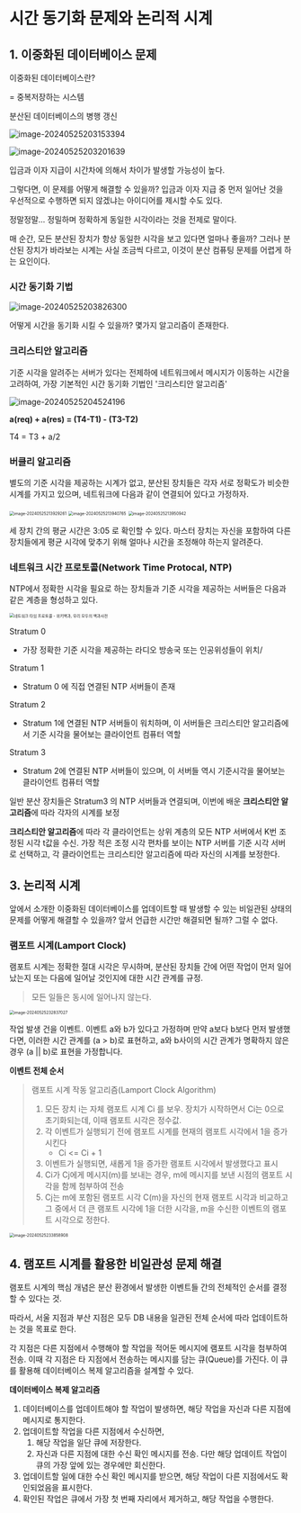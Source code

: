 # 시간 동기화 문제와 논리적 시계

## 1. 이중화된 데이터베이스 문제

이중화된 데이터베이스란? 

= 중복저장하는 시스템

분산된 데이터베이스의 병행 갱신

![image-20240525203153394](https://raw.githubusercontent.com/LenKIM/images/master/2024-05-25/image-20240525203153394.png)



![image-20240525203201639](https://raw.githubusercontent.com/LenKIM/images/master/2024-05-25/image-20240525203201639.png)



입금과 이자 지급이 시간차에 의해서 차이가 발생할 가능성이 높다.

그렇다면, 이 문제를 어떻게 해결할 수 있을까? 입금과 이자 지급 중 먼저 일어난 것을 우선적으로 수행하면 되지 않겠냐는 아이디어를 제시할 수도 있다.

정말정말... 정밀하며 정확하게 동일한 시각이라는 것을 전제로 말이다.

매 순간, 모든 분산된 장치가 항상 동일한 시각을 보고 있다면 얼마나 좋을까? 그러나 분산된 장치가 바라보는 시계는 사실 조금씩 다르고, 이것이 분산 컴퓨팅 문제를 어렵게 하는 요인이다.

### 시간 동기화 기법

![image-20240525203826300](https://raw.githubusercontent.com/LenKIM/images/master/2024-05-25/image-20240525203826300.png)

어떻게 시간을 동기화 시킬 수 있을까? 몇가지 알고리즘이 존재한다.

### 크리스티안 알고리즘

기준 시각을 알려주는 서버가 있다는 전제하에 네트워크에서 메시지가 이동하는 시간을 고려하여, 가장 기본적인 시간 동기화 기법인 '크리스티안 알고리즘'



![image-20240525204524196](https://raw.githubusercontent.com/LenKIM/images/master/2024-05-25/image-20240525204524196.png)

**a(req) + a(res) = (T4-T1) - (T3-T2)**

T4 = T3 + a/2



### 버클리 알고리즘

별도의 기준 시각을 제공하는 시계가 없고, 분산된 장치들은 각자 서로 정확도가 비슷한 시계를 가지고 있으며, 네트워크에 다음과 같이 연결되어 있다고 가정하자.

<img src="https://raw.githubusercontent.com/LenKIM/images/master/2024-05-25/image-20240525213929261.png" alt="image-20240525213929261" style="zoom:50%;" />



<img src="https://raw.githubusercontent.com/LenKIM/images/master/2024-05-25/image-20240525213940765.png" alt="image-20240525213940765" style="zoom:50%;" />

<img src="https://raw.githubusercontent.com/LenKIM/images/master/2024-05-25/image-20240525213950942.png" alt="image-20240525213950942" style="zoom:50%;" />

세 장치 간의 평균 시간은 3:05 로 확인할 수 있다. 마스터 장치는 자신을 포함하여 다른 장치들에게 평균 시각에 맞추기 위해 얼마나 시간을 조정해야 하는지 알려준다.




### 네트워크 시간 프로토콜(Network Time Protocal, NTP)

NTP에서 정확한 시각을 필요로 하는 장치들과 기준 시각을 제공하는 서버들은 다음과 같은 계층을 형성하고 있다. 

<img src="https://raw.githubusercontent.com/LenKIM/images/master/2024-05-26/1200px-Network_Time_Protocol_servers_and_clients.svg.png" alt="네트워크 타임 프로토콜 - 위키백과, 우리 모두의 백과사전" style="zoom:50%;" />

Stratum 0

- 가장 정확한 기준 시각을 제공하는 라디오 방송국 또는 인공위성들이 위치/ 

Stratum 1

- Stratum 0 에 직접 연결된 NTP 서버들이 존재 

Stratum 2

- Stratum 1에 연결된 NTP 서버들이 워치하며, 이 서버들은 크리스티안 알고리즘에서 기준 시각을 물어보는 클라이언트 컴퓨터 역할

Stratum 3

- Stratum 2에 연결된 NTP 서버들이 있으며, 이 서버들 역시 기준시각을 물어보는 클라이언트 컴퓨터 역할



일반 분산 장치들은 Stratum3 의 NTP 서버들과 연결되며, 이번에 배운 **크리스티안 알고리즘**에 따라 각자의 시계를 보정

**크리스티안 알고리즘**에 따라 각 클라이언트는 상위 계층의 모든 NTP 서버에서 K번 조정된 시각 t값을 수신. 가장 적은 조정 시각 편차를 보이는 NTP 서버를 기준 시각 서버로 선택하고, 각 클라이언트는 크리스티안 알고리즘에 따라 자신의 시계를 보정한다.



## 3. 논리적 시계

앞에서 소개한 이중화된 데이터베이스를 업데이트할 때 발생할 수 있는 비일관된 상태의 문제를 어떻게 해결할 수 있을까? 앞서 언급한 시간만 해결되면 될까? 그럴 수 없다.



### 램포트 시계(Lamport Clock)

램포트 시계는 정확한 절대 시각은 무시하며, 분산된 장치들 간에 어떤 작업이 먼저 일어났는지 또는 다음에 일어날 것인지에 대한 시간 관계를 규정.

> 모든 일들은 동시에 일어나지 않는다.



<img src="https://raw.githubusercontent.com/LenKIM/images/master/2024-05-25/image-20240525232837027.png" alt="image-20240525232837027" style="zoom:50%;" />

작업 발생 건을 이벤트. 이벤트 a와 b가 있다고 가정하며 만약 a보다 b보다 먼저 발생했다면, 이러한 시간 관계를 (a > b)로 표현하고, a와 b사이의 시간 관계가 명확하지 않은 경우 (a || b)로 표현을 가정합니다.



**이벤트 전체 순서**

>  램포트 시계 작동 알고리즘(Lamport Clock Algorithm)
>
> 1. 모든 장치 i는 자체 램포트 시계 Ci 를 보우. 장치가 시작하면서 Ci는  0으로 초기화되는데, 이때 램포트 시각은 정수값.
> 2. 각 이벤트가 실행되기 전에 램포트 시계를 현재의 램포트 시각에서 1을 증가시킨다
>    - Ci <= Ci + 1
> 3. 이벤트가 실행되면, 새롭게 1을 증가한 램포트 시각에서 발생했다고 표시
> 4. Ci가 Cj에게 메시지(m)를 보내는 경우, m에 메시지를 보낸 시점의 램포트 시각을 함께 첨부하여 전송
> 5. Cj는 m에 포함된 램포트 시각 C(m)을 자신의 현재 램포트 시각과 비교하고 그 중에서 더 큰 램포트 시각에 1을 더한 시각을, m을 수신한 이벤트의 램포트 시각으로 정한다.

<img src="https://raw.githubusercontent.com/LenKIM/images/master/2024-05-25/image-20240525233858908.png" alt="image-20240525233858908" style="zoom:50%;" />



## 4. 램포트 시계를 활용한 비일관성 문제 해결

램포트 시계의 핵심 개념은 분산 환경에서 발생한 이벤트들 간의 전체적인 순서를 결정할 수 있다는 것.

따라서, 서울 지점과 부산 지점은 모두 DB 내용을 일관된 전체 순서에 따라 업데이트하는 것을 목표로 한다.



각 지점은 다른 지점에서 수행해야 할 작업을 적어둔 메시지에 램포트 시각을 첨부하여 전송. 이때 각 지점은 타 지점에서 전송하는 메시지를 담는 큐(Queue)를 가진다. 이 큐를 활용해 데이터베이스 복제 알고리즘을 설계할 수 있다.

**데이터베이스 복제 알고리즘**

1. 데이터베이스를 업데이트해야 할 작업이 발생하면, 해당 작업을 자신과 다른 지점에 메시지로 통지한다.
2. 업데이트할 작업을 다른 지점에서 수신하면,
   1. 해당 작업을 일단 큐에 저장한다.
   2. 자신과 다른 지점에 대한 수신 확인 메시지를 전송. 다만 해당 업데이트 작업이 큐의 가장 앞에 있는 경우에만 회신한다.
3. 업데이트할 일에 대한 수신 확인 메시지를 받으면, 해당 작업이 다른 지점에서도 확인되었음을 표시한다.
4. 확인된 작업은 큐에서 가장 첫 번째 자리에서 제거하고, 해당 작업을 수행한다.






